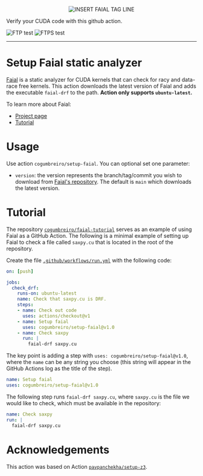 <p align="center">
  <img alt="INSERT FAIAL TAG LINE" src="">
</p>

Verify your CUDA code with this github action.

![FTP test](https://github.com/cogumbreiro/setup-faial/workflows/FTP%20Test/badge.svg)
![FTPS test](https://github.com/cogumbreiro/setup-faial/workflows/FTPS%20Test/badge.svg)

---

# Setup Faial static analyzer

[Faial](https://gitlab.com/umb-svl/faial/) is a static analyzer for CUDA kernels
that can check for racy and data-race free kernels. This action downloads the
latest version of Faial and adds the executable `faial-drf` to the path.
**Action only supports `ubuntu-latest`.**

To learn more about Faial:
* [Project page](https://gitlab.com/umb-svl/faial/)
* [Tutorial](https://github.com/cogumbreiro/faial-tutorial)

# Usage

Use action `cogumbreiro/setup-faial`. You can optional set one parameter:

- `version`: the version represents the branch/tag/commit you wish to download
  from [Faial's repository](https://gitlab.com/umb-svl/faial/). The default
  is `main` which downloads the latest version.

# Tutorial

The repository [`cogumbreiro/faial-tutorial`](https://github.com/cogumbreiro/faial-tutorial)
serves as an example of using Faial as a GitHub Action. The
following is a minimal example of setting up Faial to check a file called `saxpy.cu` that is located in the root of the repository.

Create the file [`.github/workflows/run.yml`](https://github.com/cogumbreiro/faial-tutorial/blob/main/.github/workflows/run.yml) with the following code:

```yaml
on: [push]

jobs:
  check_drf:
    runs-on: ubuntu-latest
    name: Check that saxpy.cu is DRF.
    steps:
    - name: Check out code
      uses: actions/checkout@v1
    - name: Setup faial
      uses: cogumbreiro/setup-faial@v1.0
    - name: Check saxpy
      run: |
        faial-drf saxpy.cu
```


The key point is adding a step with `uses:
cogumbreiro/setup-faial@v1.0`, where the `name` can be any string you choose
(this string will appear in the GitHub Actions log as the title of the step).
```yaml
name: Setup faial
uses: cogumbreiro/setup-faial@v1.0
```

The following step runs `faial-drf saxpy.cu`, where `saxpy.cu` is the file we would like to check, which must be available in the repository:

```yaml
name: Check saxpy
run: |
  faial-drf saxpy.cu
```

# Acknowledgements

This action was based on Action
[`pavpanchekha/setup-z3`](https://github.com/pavpanchekha/setup-z3).
